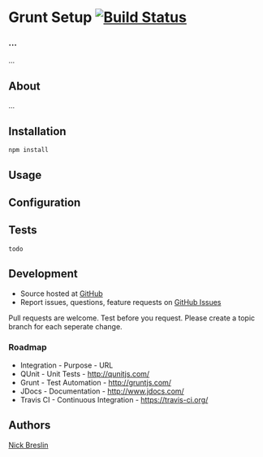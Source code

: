 # Grunt Setup [![Build Status](https://travis-ci.org/nickbreslin/grunt-setup.png?branch=master)](https://travis-ci.org/nickbreslin/grunt-setup)
### ...

...

## About

...

## Installation

`npm install`

## Usage

## Configuration

## Tests

    todo

## Development

- Source hosted at [GitHub](https://github.com/nickbreslin/grunt-setup)
- Report issues, questions, feature requests on [GitHub Issues](https://github.com/nickbreslin/grunt-setup/issues)

Pull requests are welcome. Test before you request. Please create a topic branch for each seperate change.

### Roadmap

* Integration - Purpose - URL
* QUnit - Unit Tests - http://qunitjs.com/
* Grunt - Test Automation - http://gruntjs.com/
* JDocs - Documentation - http://www.jdocs.com/
* Travis CI - Continuous Integration - https://travis-ci.org/

## Authors

[Nick Breslin](https://github.com/nickbreslin)

